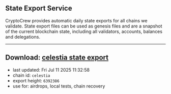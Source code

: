 ## State Export Service
CryptoCrew provides automatic daily state exports for all chains we validate. State export files can be used as genesis files and are a snapshot of the current blockchain state, including all validators, accounts, balances and delegations.

---
**Download: [celestia state export](https://dl-eu2.ccvalidators.com/SERVICE/celestia/celestia_export_6392386.json)**
---

- last updated: Fri Jul 11 2025 11:32:58
- chain id: `celestia`
- export height: `6392386`
- use for: airdrops, local tests, chain recovery
